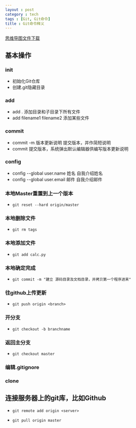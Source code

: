 ```yaml
---
layout : post
category : tech
tags : [Git, Git命令]
title : Git命令释义
---
```

[思维导图文件下载](https://docs.google.com/file/d/0B1DrsqrLRzeIRGFfRGdlYkJOU0k/edit)

## 基本操作


### init

- 初始化Git仓库
- 创建.git隐藏目录

### add

- add .
添加目录和子目录下所有文件
- add filename1 filename2
添加某些文件

### commit

- commit -m 版本更新说明
提交版本，并作简短说明
- commit
提交版本，系统弹出默认编辑器供编写版本更新说明

### config

- config --global user.name 姓名
自我介绍姓名
- config --global user.email 邮件
自我介绍邮件

### 本地Master重置到上一个版本

- `git reset --hard origin/master`

### 本地删除文件

- `git rm tags`

### 本地添加文件

- `git add calc.py`

### 本地确定完成

- `git commit -m "建立 源码目录及文档目录，并拷贝第一个程序进来"`

### 往github上传更新

- `git push origin <branch>`

### 开分支

- `git checkout -b branchname`

### 返回主分支

- `git checkout master`

### 编辑.gitignore


### clone


## 连接服务器上的git库，比如Github


- `git remote add origin <server>`


- `git pull origin master`

